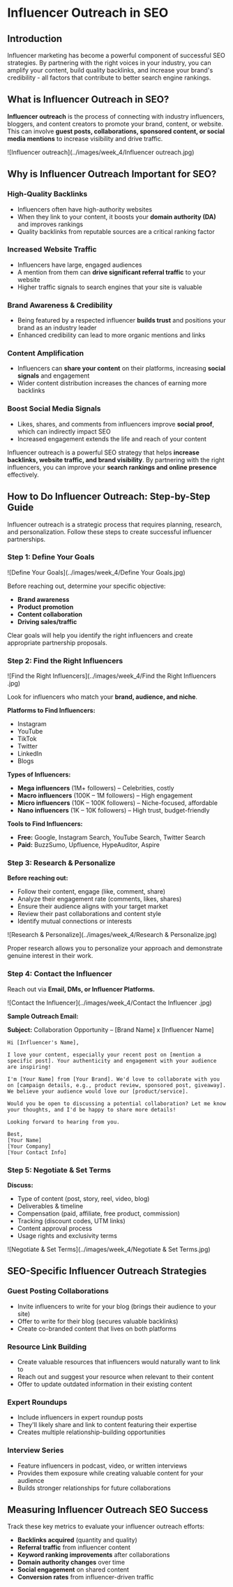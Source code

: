 # Influencer Outreach in SEO

## Introduction
Influencer marketing has become a powerful component of successful SEO strategies. By partnering with the right voices in your industry, you can amplify your content, build quality backlinks, and increase your brand's credibility - all factors that contribute to better search engine rankings.

## What is Influencer Outreach in SEO?

**Influencer outreach** is the process of connecting with industry influencers, bloggers, and content creators to promote your brand, content, or website. This can involve **guest posts, collaborations, sponsored content, or social media mentions** to increase visibility and drive traffic.

![Influencer outreach](../images/week_4/Influencer outreach.jpg)


## Why is Influencer Outreach Important for SEO?

### High-Quality Backlinks
- Influencers often have high-authority websites
- When they link to your content, it boosts your **domain authority (DA)** and improves rankings
- Quality backlinks from reputable sources are a critical ranking factor

### Increased Website Traffic
- Influencers have large, engaged audiences
- A mention from them can **drive significant referral traffic** to your website
- Higher traffic signals to search engines that your site is valuable

### Brand Awareness & Credibility
- Being featured by a respected influencer **builds trust** and positions your brand as an industry leader
- Enhanced credibility can lead to more organic mentions and links

### Content Amplification
- Influencers can **share your content** on their platforms, increasing **social signals** and engagement
- Wider content distribution increases the chances of earning more backlinks

### Boost Social Media Signals
- Likes, shares, and comments from influencers improve **social proof**, which can indirectly impact SEO
- Increased engagement extends the life and reach of your content

Influencer outreach is a powerful SEO strategy that helps **increase backlinks, website traffic, and brand visibility**. By partnering with the right influencers, you can improve your **search rankings and online presence** effectively.

## How to Do Influencer Outreach: Step-by-Step Guide

Influencer outreach is a strategic process that requires planning, research, and personalization. Follow these steps to create successful influencer partnerships.

### Step 1: Define Your Goals

![Define Your Goals](../images/week_4/Define Your Goals.jpg)


Before reaching out, determine your specific objective:

- **Brand awareness**
- **Product promotion**
- **Content collaboration**
- **Driving sales/traffic**

Clear goals will help you identify the right influencers and create appropriate partnership proposals.

### Step 2: Find the Right Influencers

![Find the Right Influencers](../images/week_4/Find the Right Influencers .jpg)


Look for influencers who match your **brand, audience, and niche**.

**Platforms to Find Influencers:**

- Instagram
- YouTube
- TikTok
- Twitter
- LinkedIn
- Blogs

**Types of Influencers:**

- **Mega influencers** (1M+ followers) – Celebrities, costly
- **Macro influencers** (100K – 1M followers) – High engagement
- **Micro influencers** (10K – 100K followers) – Niche-focused, affordable
- **Nano influencers** (1K – 10K followers) – High trust, budget-friendly

**Tools to Find Influencers:**

- **Free:** Google, Instagram Search, YouTube Search, Twitter Search
- **Paid:** BuzzSumo, Upfluence, HypeAuditor, Aspire

### Step 3: Research & Personalize

**Before reaching out:**
- Follow their content, engage (like, comment, share)
- Analyze their engagement rate (comments, likes, shares)
- Ensure their audience aligns with your target market
- Review their past collaborations and content style
- Identify mutual connections or interests

![Research & Personalize](../images/week_4/Research & Personalize.jpg)


Proper research allows you to personalize your approach and demonstrate genuine interest in their work.

### Step 4: Contact the Influencer

Reach out via **Email, DMs, or Influencer Platforms.**

![Contact the Influencer](../images/week_4/Contact the Influencer .jpg)


**Sample Outreach Email:**

**Subject:** Collaboration Opportunity – [Brand Name] x [Influencer Name]

```
Hi [Influencer's Name],

I love your content, especially your recent post on [mention a specific post]. Your authenticity and engagement with your audience are inspiring!

I'm [Your Name] from [Your Brand]. We'd love to collaborate with you on [campaign details, e.g., product review, sponsored post, giveaway]. We believe your audience would love our [product/service].

Would you be open to discussing a potential collaboration? Let me know your thoughts, and I'd be happy to share more details!

Looking forward to hearing from you.

Best,
[Your Name]
[Your Company]
[Your Contact Info]
```

### Step 5: Negotiate & Set Terms

**Discuss:**

- Type of content (post, story, reel, video, blog)
- Deliverables & timeline
- Compensation (paid, affiliate, free product, commission)
- Tracking (discount codes, UTM links)
- Content approval process
- Usage rights and exclusivity terms

![Negotiate & Set Terms](../images/week_4/Negotiate & Set Terms.jpg)


## SEO-Specific Influencer Outreach Strategies

### Guest Posting Collaborations
- Invite influencers to write for your blog (brings their audience to your site)
- Offer to write for their blog (secures valuable backlinks)
- Create co-branded content that lives on both platforms

### Resource Link Building
- Create valuable resources that influencers would naturally want to link to
- Reach out and suggest your resource when relevant to their content
- Offer to update outdated information in their existing content

### Expert Roundups
- Include influencers in expert roundup posts
- They'll likely share and link to content featuring their expertise
- Creates multiple relationship-building opportunities

### Interview Series
- Feature influencers in podcast, video, or written interviews
- Provides them exposure while creating valuable content for your audience
- Builds stronger relationships for future collaborations

## Measuring Influencer Outreach SEO Success

Track these key metrics to evaluate your influencer outreach efforts:

- **Backlinks acquired** (quantity and quality)
- **Referral traffic** from influencer content
- **Keyword ranking improvements** after collaborations
- **Domain authority changes** over time
- **Social engagement** on shared content
- **Conversion rates** from influencer-driven traffic

